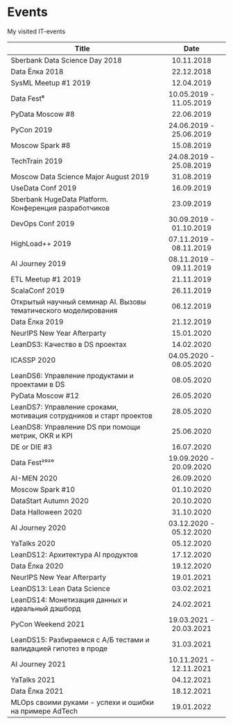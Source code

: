 # Events

My visited IT-events

| Title | Date |
| --- | :---: |
| Sberbank Data Science Day 2018 | 10.11.2018 |
| Data Ёлка 2018 | 22.12.2018 |
| SysML Meetup #1 2019 | 12.04.2019 |
| Data Fest⁶ | 10.05.2019 - 11.05.2019 |
| PyData Moscow #8 | 22.06.2019 |
| PyCon 2019 | 24.06.2019 - 25.06.2019 |
| Moscow Spark #8 | 15.08.2019 |
| TechTrain 2019 | 24.08.2019 - 25.08.2019 |
| Moscow Data Science Major August 2019 | 31.08.2019 |
| UseData Conf 2019 | 16.09.2019 |
| Sberbank HugeData Platform. Конференция разработчиков | 23.09.2019 |
| DevOps Conf 2019 | 30.09.2019 - 01.10.2019 |
| HighLoad++ 2019 | 07.11.2019 - 08.11.2019 |
| AI Journey 2019 | 08.11.2019 - 09.11.2019 |
| ETL Meetup #1 2019 | 21.11.2019 |
| ScalaConf 2019 | 26.11.2019 |
| Открытый научный семинар AI. Вызовы тематического моделирования | 06.12.2019 |
| Data Ёлка 2019 | 21.12.2019 |
| NeurIPS New Year Afterparty | 15.01.2020 |
| LeanDS3: Качество в DS проектах | 14.02.2020 |
| ICASSP 2020 | 04.05.2020 - 08.05.2020 |
| LeanDS6: Управление продуктами и проектами в DS | 08.05.2020 |
| PyData Moscow #12 | 26.05.2020 |
| LeanDS7: Управление сроками, мотивация сотрудников и старт проектов | 28.05.2020 |
| LeanDS8: Управление DS при помощи метрик, OKR и KPI | 25.06.2020 |
| DE or DIE #3 | 16.07.2020 |
| Data Fest²⁰²⁰ | 19.09.2020 - 20.09.2020 |
| AI-MEN 2020 | 26.09.2020 |
| Moscow Spark #10 | 01.10.2020 |
| DataStart Autumn 2020 | 20.10.2020 |
| Data Halloween 2020 | 31.10.2020 |
| AI Journey 2020 | 03.12.2020 - 05.12.2020 |
| YaTalks 2020 | 05.12.2020 |
| LeanDS12: Архитектура AI продуктов | 17.12.2020 |
| Data Ёлка 2020 | 19.12.2020 |
| NeurIPS New Year Afterparty | 19.01.2021 |
| LeanDS13: Lean Data Science | 03.02.2021 |
| LeanDS14: Монетизация данных и идеальный дэшборд | 24.02.2021 |
| PyCon Weekend 2021 | 19.03.2021 - 20.03.2021 |
| LeanDS15: Разбираемся с А/Б тестами и валидацией гипотез в проде | 31.03.2021 |
| AI Journey 2021 | 10.11.2021 - 12.11.2021 |
| YaTalks 2021 | 04.12.2021 |
| Data Ёлка 2021 | 18.12.2021 |
| MLOps своими руками - успехи и ошибки на примере AdTech | 19.01.2022 |
